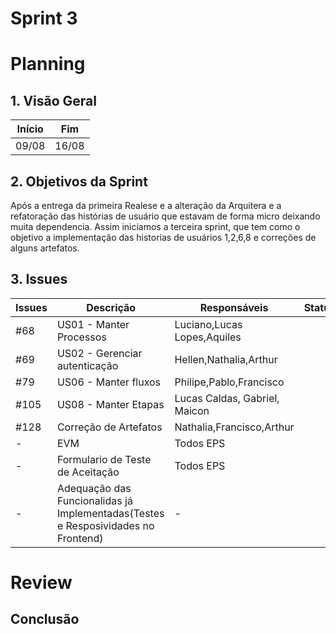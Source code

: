 # Sprint 3

# Planning

## 1. Visão Geral

| Início | Fim   |
| ------ | ----- |
| 09/08  | 16/08 |

## 2. Objetivos da Sprint

Após a entrega da primeira Realese e a alteração da Arquitera e a refatoração das histórias de usuário que estavam de forma micro deixando muita dependencia. Assim iniciamos a terceira sprint, que tem como o objetivo a implementação das historias de usuários 1,2,6,8 e correções de alguns artefatos.

## 3. Issues

| Issues | Descrição                                                                         | Responsáveis                  | Status | Observação |
| ------ | --------------------------------------------------------------------------------- | ----------------------------- | ------ | ---------- |
| #68    | US01 - Manter Processos                                                           | Luciano,Lucas Lopes,Aquiles   |        |            |
| #69    | US02 - Gerenciar autenticação                                                     | Hellen,Nathalia,Arthur        |        |            |
| #79    | US06 - Manter fluxos                                                              | Philipe,Pablo,Francisco       |        |            |
| #105   | US08 - Manter Etapas                                                              | Lucas Caldas, Gabriel, Maicon |        |            |
| #128   | Correção de Artefatos                                                             | Nathalia,Francisco,Arthur     |        |            |
| -      | EVM                                                                               | Todos EPS                     |        |            |
| -      | Formulario de Teste de Aceitação                                                  | Todos EPS                     |        |            |
| -      | Adequação das Funcionalidas já Implementadas(Testes e Resposividades no Frontend) | -                             |

# Review

## Conclusão
